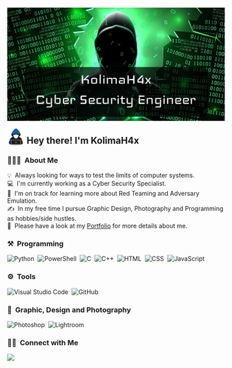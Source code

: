![KolimaH4x Banner](./assets/cover.jpg)

<img src="./assets/hacker.gif" width='40' align="left"/><h2>&nbsp;Hey there! I'm KolimaH4x</h2>

### 👨🏻‍💻 &nbsp;About Me

💡 &nbsp;Always looking for ways to test the limits of computer systems.\
💻 &nbsp;I'm currently working as a Cyber Security Specialist.\
🔴 &nbsp;I'm on track for learning more about Red Teaming and Adversary Emulation.\
✍️ &nbsp;In my free time I pursue Graphic Design, Photography and Programming as hobbies/side hustles.\
📄 &nbsp;Please have a look at my [Portfolio](https://www.nicoloviero.com/) for more details about me.

### ⚒️ &nbsp;Programming

![Python](https://img.shields.io/badge/-Python-05122A?style=flat&logo=python)&nbsp;
![PowerShell](https://img.shields.io/badge/-PowerShell-05122A?style=flat&logo=powershell)&nbsp;
![C](https://img.shields.io/badge/-C-05122A?style=flat&logo=C&logoColor=A8B9CC)&nbsp;
![C++](https://img.shields.io/badge/-C++-05122A?style=flat&logo=C%2B%2B)&nbsp;
![HTML](https://img.shields.io/badge/-HTML-05122A?style=flat&logo=HTML5)&nbsp;
![CSS](https://img.shields.io/badge/-CSS-05122A?style=flat&logo=CSS3&logoColor=1572B6)&nbsp;
![JavaScript](https://img.shields.io/badge/-JavaScript-05122A?style=flat&logo=javascript)&nbsp;

### ⚙️ &nbsp;Tools

![Visual Studio Code](https://img.shields.io/badge/-Visual%20Studio%20Code-05122A?style=flat&logo=visual-studio-code&logoColor=007ACC)&nbsp;
![GitHub](https://img.shields.io/badge/-GitHub-05122A?style=flat&logo=github)&nbsp;

### 📸 &nbsp;Graphic, Design and Photography

![Photoshop](https://img.shields.io/badge/-Photoshop-05122A?style=flat&logo=adobe-photoshop)&nbsp;
![Lightroom](https://img.shields.io/badge/-Lightroom-05122A?style=flat&logo=adobe-lightroom)&nbsp;

### 🤝🏻 &nbsp;Connect with Me

<p align="left">
<a href="https://www.linkedin.com/in/nicol%C3%B2-viero-4757b3193/"><img src="https://img.shields.io/badge/-Nicolò%20Viero-0077B5?style=flat&logo=Linkedin&logoColor=white"/></a>
</p>
